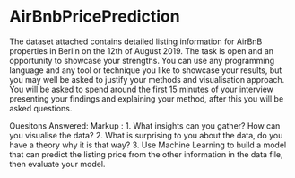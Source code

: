 # AirBnbPricePrediction


The dataset attached contains detailed listing information for AirBnB properties in Berlin on the 12th of August 2019. The task is open and an opportunity to showcase your strengths. You can use any programming language and any tool or technique you like to showcase your results, but you may well be asked to justify your methods and visualisation approach. You will be asked to spend around the first 15 minutes of your interview presenting your findings and explaining your method, after this you will be asked questions. 


Quesitons Answered: 
Markup : 1. What insights can you gather? How can you visualise the data? 
         2. What is surprising to you about the data, do you have a theory why it is that way? 
         3. Use Machine Learning to build a model that can predict the listing price from the other information in the data file, then evaluate your model.
